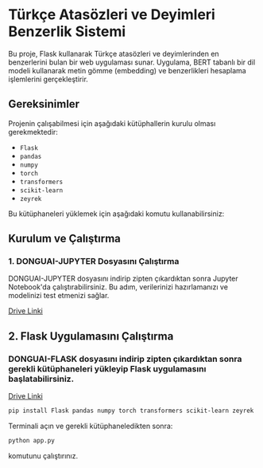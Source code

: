 # Türkçe Atasözleri ve Deyimleri Benzerlik Sistemi

Bu proje, Flask kullanarak Türkçe atasözleri ve deyimlerinden en benzerlerini bulan bir web uygulaması sunar. Uygulama, BERT tabanlı bir dil modeli kullanarak metin gömme (embedding) ve benzerlikleri hesaplama işlemlerini gerçekleştirir.

## Gereksinimler

Projenin çalışabilmesi için aşağıdaki kütüphallerin kurulu olması gerekmektedir:

- `Flask`
- `pandas`
- `numpy`
- `torch`
- `transformers`
- `scikit-learn`
- `zeyrek`

Bu kütüphaneleri yüklemek için aşağıdaki komutu kullanabilirsiniz:
## Kurulum ve Çalıştırma
### 1. DONGUAI-JUPYTER Dosyasını Çalıştırma
DONGUAI-JUPYTER dosyasını indirip zipten çıkardıktan sonra Jupyter Notebook'da çalıştırabilirsiniz. Bu adım,
verilerinizi hazırlamanızı ve modelinizi test etmenizi sağlar.

[Drive Linki](https://drive.google.com/file/d/1VZr0ak5jEObaCcsqPnopvuQ4fCVvWM_t/view?usp=drive_link)

## 2. Flask Uygulamasını Çalıştırma
### DONGUAI-FLASK dosyasını indirip zipten çıkardıktan sonra gerekli kütüphaneleri yükleyip Flask uygulamasını başlatabilirsiniz.

[Drive Linki](https://drive.google.com/file/d/1Kx2PUP-uc97t17cZRIkJRA5CeyR6UqN7/view?usp=sharing)

```bash
pip install Flask pandas numpy torch transformers scikit-learn zeyrek
```

Terminali açın ve gerekli kütüphaneledikten sonra:
```bash
python app.py
```
komutunu çalıştırınız. 




